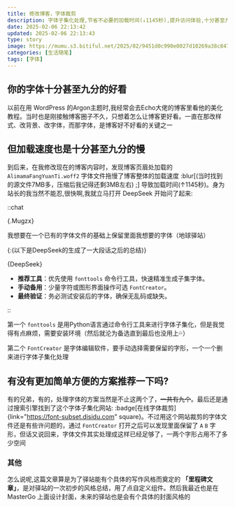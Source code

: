 ```yaml
---
title: 修改博客，字体裁剪
description: 字体子集化处理,节省不必要的加载时间(↓1145秒),提升访问体验,十分甚至九分的有效。
date: 2025-02-06 22:13:42
updated: 2025-02-06 22:13:43
type: story
image: https://mumu.s3.bitiful.net/2025/02/9451d0c990e0027d10269a38c847aa45.avif
categories: [生活随笔]
tags: [字体]
---
```


## 你的字体十分甚至九分的好看

以前在用 WordPress 的Argon主题时,我经常会去Echo大佬的博客里看他的美化教程。当时也是刚接触博客圈子不久，只想着怎么让博客更好看。一直在那改样式、改背景、改字体，而那字体，是博客好不好看的关键之一

## 但加载速度也是十分甚至九分的慢

到后来，在我修改现在的博客内容时，发现博客页眉处加载的 `AlimamaFangYuanTi.woff2` 字体文件拖慢了博客整体的加载速度 :blur[(当时找到的源文件7MB多，压缩后我记得还剩3MB左右) ;] 导致加载时间(↑1145秒)。身为站长的我当然不能忍,很快啊,我就立马打开 DeepSeek 开始问了起来:

::chat

{.Mugzx}

我想要在一个已有的字体文件的基础上保留里面我想要的字体（地球驿站）

{:(以下是DeepSeek的生成了一大段话之后的总结)}

{DeepSeek}

- **推荐工具**：优先使用 `fonttools` 命令行工具，快速精准生成子集字体。
- **手动备用**：少量字符或图形界面操作可选 `FontCreator`。
- **最终验证**：务必测试安装后的字体，确保无乱码或缺失。

::

第一个 `fonttools` 是用Python语言通过命令行工具来进行字体子集化，但是我觉得有点麻烦，需要安装环境（然后就沦为备选直到最后也没用上💦）

第二个 `FontCreator` 是字体编辑软件，要手动选择需要保留的字形，一个一个删来进行字体子集化处理

## 有没有更加简单方便的方案推荐一下吗?

有的兄弟，有的，处理字体的方案当然是不止这两个了，~~一共有九个~~。最后还是通过搜索引擎找到了这个字体子集化网站: :badge[在线字体裁剪]{link="https://font-subset.disidu.com" square}。不过用这个网站裁剪的字体文件还是有些许问题的，通过 `FontCreator` 打开之后可以发现里面保留了 `A` `B` 字形，但话又说回来，字体文件其实处理成这样已经足够了，一两个字形占用不了多少空间

### 其他

怎么说呢,这篇文章算是为了驿站能有个具体的写作风格而奠定的 **「里程碑文章」**，是对驿站的一次初步的风格总结，用了点自定义组件。然后我最近也是在 MasterGo 上面设计封面，未来的驿站也是会有个具体的封面风格的